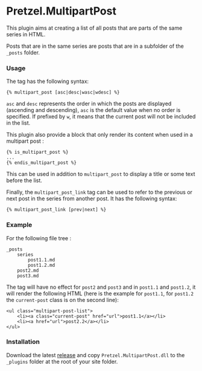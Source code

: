 # Pretzel.MultipartPost

This plugin aims at creating a list of all posts that are parts of the same series in HTML.

Posts that are in the same series are posts that are in a subfolder of the `_posts` folder.

### Usage

The tag has the following syntax:

```
{% multipart_post [asc|desc|wasc|wdesc] %}
```

`asc` and `desc` represents the order in which the posts are displayed (ascending and descending), `asc` is the default value when no order is specified. If prefixed by `w`, it means that the current post will not be included in the list.

This plugin also provide a block that only render its content when used in a multipart post :

```
{% is_multipart_post %}
...
{% endis_multipart_post %}
```

This can be used in addition to `multipart_post` to display a title or some text before the list.

Finally, the `multipart_post_link` tag can be used to refer to the previous or next post in the series from another post. It has the following syntax:
```
{% multipart_post_link [prev|next] %}
```

### Example

For the following file tree :

```
_posts
    series
        post1.1.md
        post1.2.md
    post2.md
    post3.md

```

The tag will have no effect for `post2` and `post3` and in `post1.1` and `post1.2`, it will render the following HTML (here is the example for `post1.1`, for `post1.2` the `current-post` class is on the second line):

```
<ul class="multipart-post-list">
    <li><a class="current-post" href="url">post1.1</a></li>
    <li><a href="url">post2.2</a></li>
</ul>

```

### Installation

Download the latest [release](https://github.com/k94ll13nn3/Pretzel.MultipartPost/releases) and copy `Pretzel.MultipartPost.dll` to the `_plugins` folder at the root of your site folder.